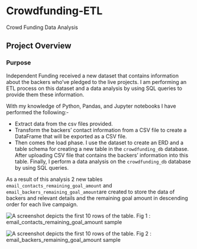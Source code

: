 # Crowdfunding-ETL
Crowd Funding Data  Analysis 


## Project Overview

### Purpose

Independent Funding received a new dataset that contains information about the backers who’ve pledged to the live projects.  I am  performing   an ETL process on this dataset and a data analysis by using SQL queries to provide them these information.

With my knowledge of  Python, Pandas, and Jupyter notebooks I have performed the following:-
 

 - Extract data from the csv files provided. 
 - Transform the backers’ contact information from a CSV file to create a DataFrame that will be exported as a CSV file. 
 - Then comes the load phase. I use the dataset to create an ERD and a table schema for creating a new table in the `crowdfunding_db` database. After uploading  CSV file that contains the backers’ information into this table. Finally, I  perform a data analysis on the `crowdfunding_db` database by using SQL queries.

As a result of this analysis 2 new tables 
`email_contacts_remaining_goal_amount` and `email_backers_remaining_goal_amount`are created to store the data of backers and relevant details and  the remaining goal amount in descending order for each live campaign.

![A screenshot depicts the first 10 rows of the table.](https://static.bc-edx.com/data/do-v2/m8/img/data-8-email_contacts_remaining_goal_amount.png)
                  Fig 1 : email_contacts_remaining_goal_amount sample


![A screenshot depicts the first 10 rows of the table.](https://static.bc-edx.com/data/do-v2/m8/img/data-8-email_backers_remaining_goal_amount.png)
	              	Fig 2 : email_backers_remaining_goal_amount sample
